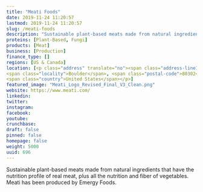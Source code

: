 ```yaml
---
title: "Meati Foods"
date: 2019-11-24 11:20:57
lastmod: 2019-11-24 11:20:57
slug: /meati-foods
description: "Sustainable plant-based meats made from natural ingredients that have the nutrition profile of real meat, plus all the nutrition and fiber of vegetables. Meati has been produced by Emergy Foods."
proteins: [Plant-Based, Fungi]
products: [Meat]
business: [Production]
finance_type: []
regions: [US & Canada]
location: [<p class="address" translate="no"><span class="address-line1">Canyon Boulevard</span><br>
<span class="locality">Boulder</span>, <span class="postal-code">80302</span><br>
<span class="country">United States</span></p>]
featured_image: "Meati_Logo_Revised_Final_V3_Clean.png"
website: https://www.meati.com/
linkedin: 
twitter: 
instagram: 
facebook: 
youtube: 
crunchbase: 
draft: false
pinned: false
homepage: false
weight: 5000
uuid: 696
---
```

Sustainable plant-based meats made from natural ingredients that have the nutrition profile of real meat, plus all the nutrition and fiber of vegetables. Meati has been produced by Emergy Foods.
